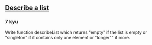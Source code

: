 <h2><a href=https://www.codewars.com/kata/57a4a3e653ba3346bc000810/train/javascript target="_blank">Describe a list </a></h2><h3>7 kyu</h3><p>Write function describeList which returns "empty" if the list is empty or "singleton" if it contains only one element or "longer"" if more.</p>